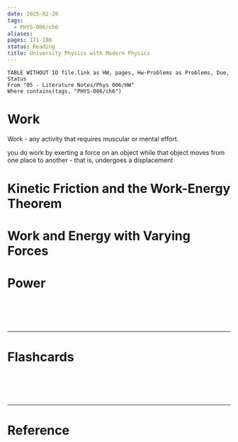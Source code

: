 ```yaml
---
date: 2025-02-28
tags:
  - PHYS-006/ch6
aliases: 
pages: 171-188
status: Reading
title: University Physics with Modern Physics
---
```

```dataview
TABLE WITHOUT ID file.link as HW, pages, Hw-Problems as Problems, Due, Status
From "05 - Literature Notes/Phys 006/HW"
Where contains(tags, "PHYS-006/ch6")
```

# Work
Work - any activity that requires muscular or mental effort.

you do work by exerting a force on an object while that object moves from one place to another - that is, undergoes a displacement

# Kinetic Friction and the Work-Energy Theorem


# Work and Energy with Varying Forces


# Power


# ‌
---
# Flashcards


# ‌
---
# Reference
